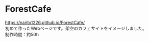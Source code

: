 # ForestCafe
https://narito1226.github.io/ForestCafe/  
初めて作ったWebページです。架空のカフェサイトをイメージしました。  
制作時間：約50h

